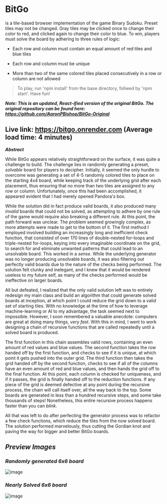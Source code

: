 # BitGo
is a tile-based browser implementation of the game Binary Sudoku.
Preset tiles may not be changed. Gray tiles may be clicked once to change their color to red, and clicked again to change their color to blue. To win, players must solve the board by adhering to three rules of logic: 

* Each row and column must contain an equal amount of red tiles and blue tiles

* Each row and column must be unique 

* More than two of the same colored tiles placed consecutively in a row or column are not allowed

> To play, run 'npm install' from the base directory, follwed by 'npm start'. Have fun!

**_Note: This is an updated, React-ified version of the original BitGo. The original repository can be found here: https://github.com/AaronPBishop/BitGo-Original_**

## Live link: https://bitgo.onrender.com (Average load time: 4 minutes)

**_Abstract_**

While BitGo appears relatively straightforward on the surface, it was quite a challenge to build. The challenge lies in randomly generating a preset, *solvable* board for players to decipher. Initially, it seemed the only hurdle to overcome was generating a set of 4-5 randomly colored tiles to place on the starting 4x4 board, while keeping track of the underlying grid after each placement, thus ensuring that no more than two tiles are assigned to any row or column. Unfortunately, once this had been accomplished, it appeared evident that I had merely opened Pandora's box. 

While the solution did in fact produce valid boards, it also produced many *invalid* boards that could not be solved, as attempting to adhere by one rule of the game would require also breaking a different rule. At this point, the path forward was unclear. The problem seemed growingly complex, as more attempts were made to get to the bottom of it. The first method I employed involved building an increasingly long and inefficient check function, that consisted of over 170 lines of double-nested for-loops and triple-nested for-loops, keying into every imaginable coordinate on the grid, to search for and eliminate unwanted patterns that could lead to an unsolvable board. This worked in a *sense*. While the underlying generator was no longer producing unsolvable boards, it was also filtering out perfectly valid boards due to the nature of the checks being performed. The solution felt clunky and inelegant, and I knew that it would be rendered useless to my future self, as many of the checks performed would be ineffective on larger boards.

All but defeated, I realized that the only valid solution left was to entirely redesign my main class and build an algorithm that could generate solved boards at inception, at which point I could reduce the grid down to a valid set of starting tiles. With no knowledge at the time of how to leverage machine-learning or AI to my advantage, the task seemed next to impossible. However, I soon remembered a valuable anecdote: computers are great at doing many things, *very fast*. With this in mind, I went to work designing a chain of recursive functions that are called repeatedly until a solved board is produced. 

The first function in this chain assembles valid rows, containing an even amount of red values and blue values. The second function takes the row handed off by the first function, and checks to see if it is unique, at which point it gets pushed into the outer grid. The third function then takes the grid handed off by the second function, checks to see if all of the columns have an even amount of red and blue values, and then hands the grid off to the final function. At this point, each column is checked for uniqueness, and if it passes, the grid is finally handed off to the reduction functions. If any piece of the grid is deemed defective at any point during the recursive process, the chain will call itself over, all the way back to the top. Some boards are generated in less than a hundred recursive steps, and some take thousands of steps! Nonetheless, this entire recursive process happens faster than you can _blink_.

All that was left to do after perfecting the generator process was to refactor a few check functions, which reduce the tiles from the now solved board. The solution performed marvelously, thus cutting the Gordian knot and paving the way for bigger and better BitGo boards.


## _Preview Images_

### _Randomly generated 6x6 board_

![image](https://user-images.githubusercontent.com/95946808/226447959-1de3e834-38d3-4ba9-8f3b-8f2ff1c613d6.png)

### _Nearly Solved 6x6 board_

![image](https://user-images.githubusercontent.com/95946808/226448528-e9542bbb-2b75-4742-9c0f-28d46b4588c2.png)
